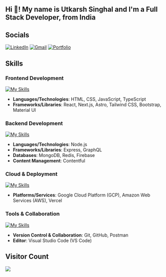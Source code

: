 <h2 align="left">Hi 👋! My name is Utkarsh Singhal and I'm a Full Stack Developer, from India</h2>

## Socials
[![LinkedIn](https://go-skill-icons.vercel.app/api/icons?i=linkedin)](https://linkedin.com/in/singhalutkarsh26)
[![Gmail](https://go-skill-icons.vercel.app/api/icons?i=gmail)](mailto:singhalutkarsh26@gmail.com)
[![Portfolio](https://go-skill-icons.vercel.app/api/icons?i=portfolio)](https://utkarsh-singhal.tech/)

## Skills

### **Frontend Development**
[![My Skills](https://go-skill-icons.vercel.app/api/icons?i=html,css,js,react,nextjs,astro,tailwind,bootstrap,materialui)](https://utkarsh-singhal.tech)

- **Languages/Technologies**: HTML, CSS, JavaScript, TypeScript
- **Frameworks/Libraries**: React, Next.js, Astro, Tailwind CSS, Bootstrap, Material UI

### **Backend Development**
[![My Skills](https://go-skill-icons.vercel.app/api/icons?i=nodejs,express,graphql,firebase,mongodb,redis,contentful)](https://utkarsh-singhal.tech)

- **Languages/Technologies**: Node.js
- **Frameworks/Libraries**: Express, GraphQL
- **Databases**: MongoDB, Redis, Firebase
- **Content Management**: Contentful

### **Cloud & Deployment**
[![My Skills](https://go-skill-icons.vercel.app/api/icons?i=gcp,aws,vercel)](https://utkarsh-singhal.tech)

- **Platforms/Services**: Google Cloud Platform (GCP), Amazon Web Services (AWS), Vercel

### **Tools & Collaboration**
[![My Skills](https://go-skill-icons.vercel.app/api/icons?i=git,github,postman,vscode)](https://utkarsh-singhal.tech)

- **Version Control & Collaboration**: Git, GitHub, Postman
- **Editor**: Visual Studio Code (VS Code)

## Visitor Count
<img align="left" src="https://profile-counter.glitch.me/Utkarsh-Singhal-26/count.svg"  />
